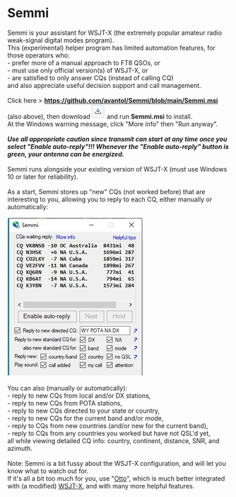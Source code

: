 # Semmi
Semmi is your assistant for WSJT-X (the extremely popular amateur radio weak-signal digital modes program).
<br>This (experimental) helper program has limited automation features, for those operators who:
<br>- prefer more of a manual approach to FT8 QSOs, or
<br>- must use only official version(s) of WSJT-X, or
<br>- are satisfied to only answer CQs (instead of calling CQ)
<br> and also appreciate useful decision support and call management.
<br><br>Click here > <b>https://github.com/avantol/Semmi/blob/main/Semmi.msi</b> (also above), then download <img src="https://github.com/avantol/Semmi/blob/main/dl.JPG"> and run <b>Semmi.msi</b> to install.
<br>At the Windows warning message, click "More info" then "Run anyway".
<br><br><i><b>Use all appropriate caution since transmit can start at any time once you select "Enable auto-reply"!!! Whenever the "Enable auto-reply" button is green, your antenna can be energized.</b></i>
<br><br>Semmi runs alongside your existing version of WSJT-X (must use Windows 10 or later for reliability).
<br><br>As a start, Semmi stores up "new" CQs (not worked before) that are interesting to you, allowing you to reply to each CQ, either manually or automatically:
<br><br><img src="https://github.com/avantol/Semmi/blob/main/Semmi.JPG">
<br><br>You can also (manually or automatically):
<br>- reply to new CQs from local and/or DX stations,
<br>- reply to new CQs from POTA stations,
<br>- reply to new CQs directed to your state or country,
<br>- reply to new CQs for the current band and/or mode,
<br>- reply to CQs from new countries (and/or new for the current band),
<br>- reply to CQs from any countries you worked but have not QSL'd yet,
<br>all while viewing detailed CQ info: country, continent, distance, SNR, and azimuth.
<br><br>Note: Semmi is a bit fussy about the WSJT-X configuration, and will let you know what to watch out for.
<br>If it's all a bit too much for you, use "<a href="https://github.com/avantol/Otto">Otto</a>", which is much better integrated with (a modified) <a href="https://github.com/avantol/WSJT-X_2.7.0">WSJT-X</a>, and with many more helpful features. 

